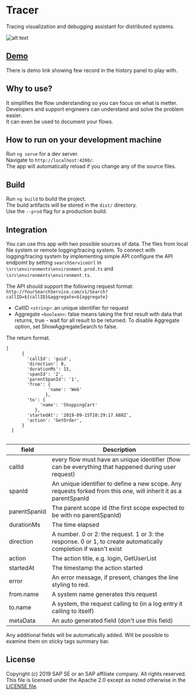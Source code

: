 # Tracer
Tracing visualization and debugging assistant for distributed systems.

![alt text](https://github.com/sap-staging/Tracer/blob/master/ReadMe/Main.PNG)

## [Demo](http://Demo)

There is demo link showing few record in the history panel to play with.

## Why to use?
It simplifies the flow understanding so you can focus on what is metter.  
Developers and support engineers can understand and solve the problem easier.  
It can even be used to document your flows.  

## How to run on your development machine

Run `ng serve` for a dev server.  
Navigate to `http://localhost:4200/`.  
The app will automatically reload if you change any of the source files.

## Build

Run `ng build` to build the project.  
The build artifacts will be stored in the `dist/` directory.   
Use the `--prod` flag for a production build.

## Integration 

You can use this app with two possible sources of data.
The files from local file system or remote logging/tracing system.
To connect with logging/tracing system by implementing simple API configure the API endpoint by setting `searchServiceUrl` in `\src\environments\environment.prod.ts` and `\src\environments\environment.ts`.

The API should support the following request format: 
``` http://YourSearchService.com/v1/Search?callID=${callID}&aggregate=${aggregate}```

* CallID ```<string>```:  an unique identifier for request
* Aggregate ```<boolean>```: false means taking the first result with data that returns, true - wait for all result to be returned. 
To disable Aggregate option, set ShowAggregateSearch to false.

The return format.  

``` 
[   
      {
        'callId': 'guid',
        'direction': 0,
        'durationMs': 15,
        'spanId': '2',
        'parentSpanId': '1',
        'from': {
                'name': 'Web'
               },
        'to': {
             'name': 'ShoppingCart'
           },
        'startedAt': '2019-09-15T10:29:17.688Z',
        'action': 'GetOrder',
      }
  ]
  
  ```

|field| Description|
|-----| -----------|
|callId|every flow must have an unique identifier (flow can be everything that happened during user request)|
|spanId| An unique identifier to define a new scope. Any requests forked from this one, will inherit it as a parentSpanId|
|parentSpanId| The parent scope id (the first scope expected to be with no parentSpanId)|
|durationMs| The time elapsed |
|direction| A number. 0 or 2: the request. 1 or 3: the response. 0 or 1, to create automatically completion if wasn't exist|
|action| The action title, e.g. login, GetUserList|
|startedAt| The timestamp the action started |
|error| An error message, if present, changes the line styling to red.
|from.name | A system name generates this request|
|to.name | A system, the request calling to (in a log entry it calling to itself)|
|metaData| An auto generated field (don't use this field)|

Any additional fields will be automatically added. Will be possible to examine them on sticky tags summary bar.

## License

Copyright (c) 2019 SAP SE or an SAP affiliate company. All rights reserved.  
This file is licensed under the Apache 2.0 except as noted otherwise in the [LICENSE file](https://github.com/sap-staging/Tracer/blob/master/LICENSE).
